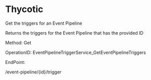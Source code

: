 #     Thycotic


Get the triggers for an Event Pipeline

Returns the triggers for the Event Pipeline that has the provided ID

Method: Get

OperationID: EventPipelineTriggerService_GetEventPipelineTriggers

EndPoint:

/event-pipeline/{id}/trigger

